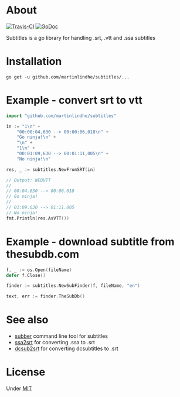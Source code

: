 # About

[![Travis-CI](https://api.travis-ci.org/martinlindhe/subtitles.svg)](https://travis-ci.org/martinlindhe/subtitles)
[![GoDoc](https://godoc.org/github.com/martinlindhe/subtitles?status.svg)](https://godoc.org/github.com/martinlindhe/subtitles)

Subtitles is a go library for handling .srt, .vtt and .ssa subtitles



# Installation

```
go get -u github.com/martinlindhe/subtitles/...
```

# Example - convert srt to vtt

```go
import "github.com/martinlindhe/subtitles"

in := "1\n" +
    "00:00:04,630 --> 00:00:06,018\n" +
    "Go ninja!\n" +
    "\n" +
    "1\n" +
    "00:01:09,630 --> 00:01:11,005\n" +
    "No ninja!\n"

res, _ := subtitles.NewFromSRT(in)

// Output: WEBVTT
//
// 00:04.630 --> 00:06.018
// Go ninja!
//
// 01:09.630 --> 01:11.005
// No ninja!
fmt.Println(res.AsVTT())
```

# Example - download subtitle from thesubdb.com

```go
f, _ := os.Open(fileName)
defer f.Close()

finder := subtitles.NewSubFinder(f, fileName, "en")

text, err := finder.TheSubDb()
```


# See also

- [subber](https://github.com/martinlindhe/subtitles/subber) command line tool for subtitles
- [ssa2srt](https://github.com/martinlindhe/subtitles/ssa2srt) for converting .ssa to .srt
- [dcsub2srt](https://github.com/martinlindhe/subtitles/dcsub2srt) for converting dcsubtitles to .srt


# License

Under [MIT](LICENSE)
